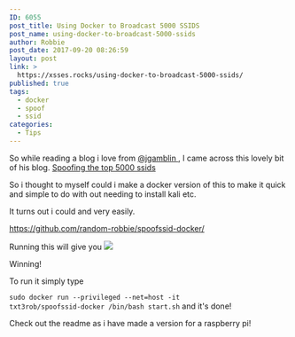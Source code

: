 ```yaml
---
ID: 6055
post_title: Using Docker to Broadcast 5000 SSIDS
post_name: using-docker-to-broadcast-5000-ssids
author: Robbie
post_date: 2017-09-20 08:26:59
layout: post
link: >
  https://xsses.rocks/using-docker-to-broadcast-5000-ssids/
published: true
tags:
  - docker
  - spoof
  - ssid
categories:
  - Tips
---
```

So while reading a blog i love from <a href="https://www.twitter.com/jgamblin">@jgamblin </a>, I came across this lovely bit of his blog.
<a href="https://jerrygamblin.com/2016/11/27/spoofing-the-top-5000-ssids/">Spoofing the top 5000 ssids</a>


So i thought to myself could i make a docker version of this to make it quick and simple to do with out needing to install kali etc.

It turns out i could and very easily.

<a href="https://github.com/random-robbie/spoofssid-docker/">https://github.com/random-robbie/spoofssid-docker/</a>


Running this will give you <img src="https://s26.postimg.org/4ju3ybieh/capture.png">

Winning!

To run it simply type 

<code>sudo docker run --privileged --net=host -it txt3rob/spoofssid-docker /bin/bash start.sh</code> and it's done!


Check out the readme as i have made a version for a raspberry pi!